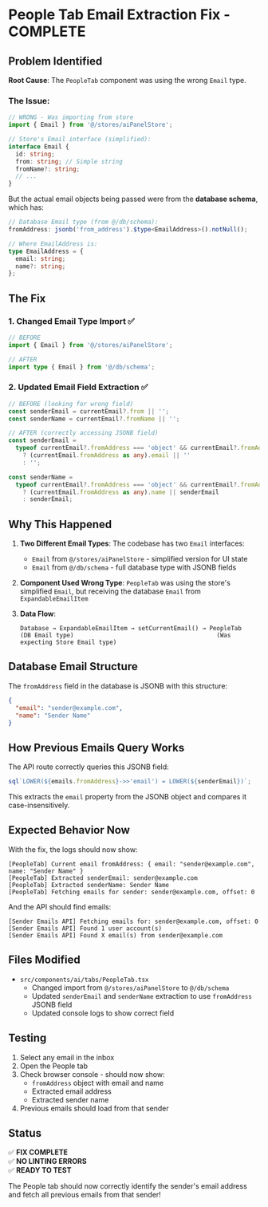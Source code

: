 # People Tab Email Extraction Fix - COMPLETE

## Problem Identified

**Root Cause**: The `PeopleTab` component was using the wrong `Email` type.

### The Issue:

```typescript
// WRONG - Was importing from store
import { Email } from '@/stores/aiPanelStore';

// Store's Email interface (simplified):
interface Email {
  id: string;
  from: string; // Simple string
  fromName?: string;
  // ...
}
```

But the actual email objects being passed were from the **database schema**, which has:

```typescript
// Database Email type (from @/db/schema):
fromAddress: jsonb('from_address').$type<EmailAddress>().notNull();

// Where EmailAddress is:
type EmailAddress = {
  email: string;
  name?: string;
};
```

## The Fix

### 1. Changed Email Type Import ✅

```typescript
// BEFORE
import { Email } from '@/stores/aiPanelStore';

// AFTER
import type { Email } from '@/db/schema';
```

### 2. Updated Email Field Extraction ✅

```typescript
// BEFORE (looking for wrong field)
const senderEmail = currentEmail?.from || '';
const senderName = currentEmail?.fromName || '';

// AFTER (correctly accessing JSONB field)
const senderEmail =
  typeof currentEmail?.fromAddress === 'object' && currentEmail?.fromAddress
    ? (currentEmail.fromAddress as any).email || ''
    : '';

const senderName =
  typeof currentEmail?.fromAddress === 'object' && currentEmail?.fromAddress
    ? (currentEmail.fromAddress as any).name || senderEmail
    : senderEmail;
```

## Why This Happened

1. **Two Different Email Types**: The codebase has two `Email` interfaces:
   - `Email` from `@/stores/aiPanelStore` - simplified version for UI state
   - `Email` from `@/db/schema` - full database type with JSONB fields

2. **Component Used Wrong Type**: `PeopleTab` was using the store's simplified `Email`, but receiving the database `Email` from `ExpandableEmailItem`

3. **Data Flow**:
   ```
   Database → ExpandableEmailItem → setCurrentEmail() → PeopleTab
   (DB Email type)                                        (Was expecting Store Email type)
   ```

## Database Email Structure

The `fromAddress` field in the database is JSONB with this structure:

```json
{
  "email": "sender@example.com",
  "name": "Sender Name"
}
```

## How Previous Emails Query Works

The API route correctly queries this JSONB field:

```typescript
sql`LOWER(${emails.fromAddress}->>'email') = LOWER(${senderEmail})`;
```

This extracts the `email` property from the JSONB object and compares it case-insensitively.

## Expected Behavior Now

With the fix, the logs should now show:

```
[PeopleTab] Current email fromAddress: { email: "sender@example.com", name: "Sender Name" }
[PeopleTab] Extracted senderEmail: sender@example.com
[PeopleTab] Extracted senderName: Sender Name
[PeopleTab] Fetching emails for sender: sender@example.com, offset: 0
```

And the API should find emails:

```
[Sender Emails API] Fetching emails for: sender@example.com, offset: 0
[Sender Emails API] Found 1 user account(s)
[Sender Emails API] Found X email(s) from sender@example.com
```

## Files Modified

- `src/components/ai/tabs/PeopleTab.tsx`
  - Changed import from `@/stores/aiPanelStore` to `@/db/schema`
  - Updated `senderEmail` and `senderName` extraction to use `fromAddress` JSONB field
  - Updated console logs to show correct field

## Testing

1. Select any email in the inbox
2. Open the People tab
3. Check browser console - should now show:
   - `fromAddress` object with email and name
   - Extracted email address
   - Extracted sender name
4. Previous emails should load from that sender

## Status

✅ **FIX COMPLETE**  
✅ **NO LINTING ERRORS**  
✅ **READY TO TEST**

The People tab should now correctly identify the sender's email address and fetch all previous emails from that sender!

